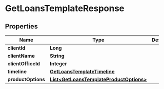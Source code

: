 
# GetLoansTemplateResponse

## Properties
Name | Type | Description | Notes
------------ | ------------- | ------------- | -------------
**clientId** | **Long** |  |  [optional]
**clientName** | **String** |  |  [optional]
**clientOfficeId** | **Integer** |  |  [optional]
**timeline** | [**GetLoansTemplateTimeline**](GetLoansTemplateTimeline.md) |  |  [optional]
**productOptions** | [**List&lt;GetLoansTemplateProductOptions&gt;**](GetLoansTemplateProductOptions.md) |  |  [optional]



